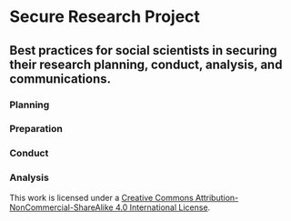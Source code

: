 # Secure Research Project
## Best practices for social scientists in securing their research planning, conduct, analysis, and communications.

### Planning



### Preparation



### Conduct



### Analysis



This work is licensed under a [Creative Commons Attribution-NonCommercial-ShareAlike 4.0 International License](http://creativecommons.org/licenses/by-nc-sa/4.0/).


